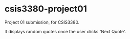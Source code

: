 # csis3380-project01
Project 01 submission, for CSIS3380.

It displays random quotes once the user clicks 'Next Quote'.